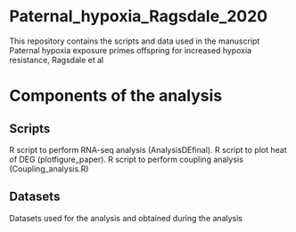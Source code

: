 # Paternal_hypoxia_Ragsdale_2020
 This repository contains the scripts and data used in the manuscript Paternal hypoxia exposure primes offspring for increased hypoxia resistance, Ragsdale et al
 
# Components of the analysis
## Scripts
R script to perform RNA-seq analysis (AnalysisDEfinal).
R script to plot heat of DEG (plotfigure_paper).
R script to perform coupling analysis (Coupling_analysis.R)

## Datasets
Datasets used for the analysis and obtained during the analysis